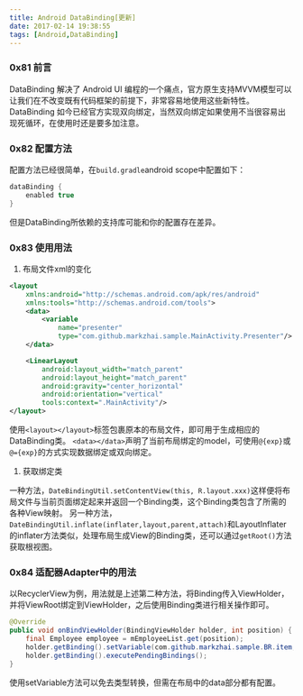 ```yaml
---
title: Android DataBinding[更新]
date: 2017-02-14 19:38:55
tags: [Android,DataBinding]
---
```


### 0x81 前言

DataBinding 解决了 Android UI 编程的一个痛点，官方原生支持MVVM模型可以让我们在不改变既有代码框架的前提下，非常容易地使用这些新特性。
DataBinding 如今已经官方实现双向绑定，当然双向绑定如果使用不当很容易出现死循环，在使用时还是要多加注意。

### 0x82 配置方法

配置方法已经很简单，在`build.gradle`android scope中配置如下：

```Groovy
dataBinding {
    enabled true
}
```

但是DataBinding所依赖的支持库可能和你的配置存在差异。

### 0x83 使用用法

1. 布局文件xml的变化

```xml
<layout
    xmlns:android="http://schemas.android.com/apk/res/android"
    xmlns:tools="http://schemas.android.com/tools">
    <data>
        <variable
            name="presenter"
            type="com.github.markzhai.sample.MainActivity.Presenter"/>
    </data>

    <LinearLayout
        android:layout_width="match_parent"
        android:layout_height="match_parent"
        android:gravity="center_horizontal"
        android:orientation="vertical"
        tools:context=".MainActivity"/>
</layout>
```

使用`<layout></layout>`标签包裹原本的布局文件，即可用于生成相应的DataBinding类。
`<data></data>`声明了当前布局绑定的model，可使用`@{exp}`或`@={exp}`的方式实现数据绑定或双向绑定。

1. 获取绑定类

一种方法，`DateBindingUtil.setContentView(this, R.layout.xxx)`这样便将布局文件与当前页面绑定起来并返回一个Binding类，这个Binding类包含了所需的各种View映射。
另一种方法，`DateBindingUtil.inflate(inflater,layout,parent,attach)`和LayoutInflater的inflater方法类似，处理布局生成View的Binding类，还可以通过`getRoot()`方法获取根视图。

### 0x84 适配器Adapter中的用法

以RecyclerView为例，用法就是上述第二种方法，将Binding传入ViewHolder，并将ViewRoot绑定到ViewHolder，之后使用Binding类进行相关操作即可。

```Java
@Override
public void onBindViewHolder(BindingViewHolder holder, int position) {
    final Employee employee = mEmployeeList.get(position);
    holder.getBinding().setVariable(com.github.markzhai.sample.BR.item, employee);
    holder.getBinding().executePendingBindings();
}
```

使用setVariable方法可以免去类型转换，但需在布局中的data部分都有配置。
